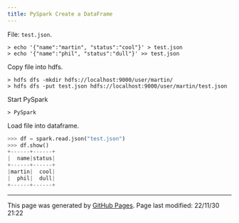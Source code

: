 ```yaml
---
title: PySpark Create a DataFrame
---
```


File: `test.json`.

```
> echo '{"name":"martin", "status":"cool"}' > test.json
> echo '{"name":"phil", "status":"dull"}' >> test.json
```

Copy file into hdfs.

```
> hdfs dfs -mkdir hdfs://localhost:9000/user/martin/
> hdfs dfs -put test.json hdfs://localhost:9000/user/martin/test.json
```

Start PySpark

```
> PySpark
```

Load file into dataframe.

```python
>>> df = spark.read.json("test.json")
>>> df.show()
+------+------+
|  name|status|
+------+------+
|martin|  cool|
|  phil|  dull|
+------+------+
```

<hr>
<p class="pagedate">This page was generated by <a href=".">GitHub Pages</a>.  Page last modified: 22/11/30 21:22</p>

